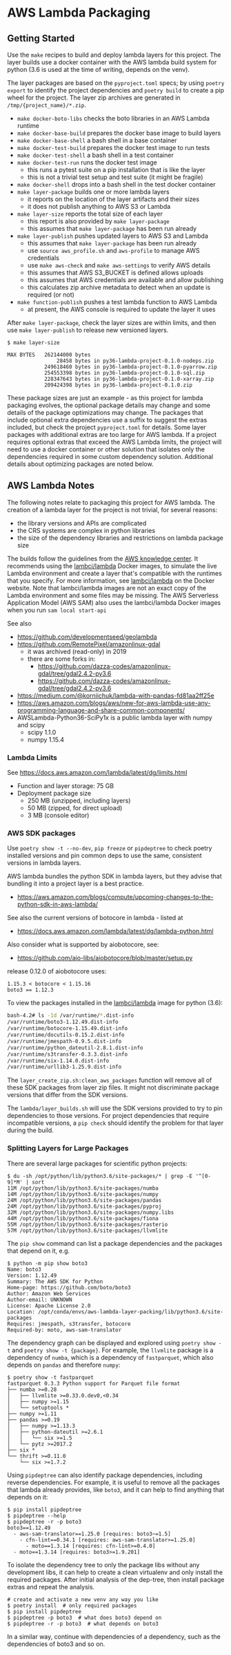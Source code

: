 
# AWS Lambda Packaging

## Getting Started

Use the `make` recipes to build and deploy lambda layers for this project.
The layer builds use a docker container with the AWS lambda build system
for python (3.6 is used at the time of writing, depends on the venv).

The layer packages are based on the `pyproject.toml` specs;
by using `poetry export` to identify the project dependencies and `poetry build` to
create a pip wheel for the project. The layer zip archives are generated in
`/tmp/{project_name}/*.zip`.

- `make docker-boto-libs` checks the boto libraries in an AWS Lambda runtime
- `make docker-base-build` prepares the docker base image to build layers
- `make docker-base-shell` a bash shell in a base container
- `make docker-test-build` prepares the docker test image to run tests
- `make docker-test-shell` a bash shell in a test container
- `make docker-test-run` runs the docker test image
  - this runs a pytest suite on a pip installation that is like the layer
  - this is not a trivial test setup and test suite (it might be fragile)
- `make docker-shell` drops into a bash shell in the test docker container
- `make layer-package` builds one or more lambda layers
  - it reports on the location of the layer artifacts and their sizes
  - it does not publish anything to AWS S3 or Lambda
- `make layer-size` reports the total size of each layer
  - this report is also provided by `make layer-package`
  - this assumes that `make layer-package` has been run already
- `make layer-publish` pushes updated layers to AWS S3 and Lambda
  - this assumes that `make layer-package` has been run already
  - use `source aws_profile.sh` and `aws-profile` to manage AWS credentials
  - use `make aws-check` and `make aws-settings` to verify AWS details
  - this assumes that AWS S3_BUCKET is defined allows uploads
  - this assumes that AWS credentials are available and allow publishing
  - this calculates zip archive metadata to detect when an update is required (or not)
- `make function-publish` pushes a test lambda function to AWS Lambda
  - at present, the AWS console is required to update the layer it uses

After `make layer-package`, check the layer sizes are within limits, and
then use `make layer-publish` to release new versioned layers.

```text
$ make layer-size

MAX BYTES   262144000 bytes
                28458 bytes in py36-lambda-project-0.1.0-nodeps.zip
            249618460 bytes in py36-lambda-project-0.1.0-pyarrow.zip
            254553398 bytes in py36-lambda-project-0.1.0-sql.zip
            228347643 bytes in py36-lambda-project-0.1.0-xarray.zip
            209424398 bytes in py36-lambda-project-0.1.0.zip

```

These package sizes are just an example - as this project for lambda packaging
evolves, the optional package details may change and some details of the package
optimizations may change.  The packages that include optional extra dependencies
use a suffix to suggest the extras included, but check the project
`pyproject.toml` for details.  Some layer packages with additional extras are
too large for AWS lambda.  If a project requires optional extras that exceed the
AWS Lambda limits, the project will need to use a docker container or other
solution that isolates only the dependencies required in some custom dependency
solution.  Additional details about optimizing packages are noted below.

## AWS Lambda Notes

The following notes relate to packaging this project for AWS lambda.
The creation of a lambda layer for the project is not trivial, for
several reasons:

- the library versions and APIs are complicated
- the CRS systems are complex in python libraries
- the size of the dependency libraries and restrictions on lambda package size

The builds follow the guidelines from the
[AWS knowledge center](https://aws.amazon.com/premiumsupport/knowledge-center/lambda-layer-simulated-docker/).
It recommends using the [lambci/lambda](https://hub.docker.com/r/lambci/lambda/) Docker images,
to simulate the live Lambda environment and create a layer that's compatible
with the runtimes that you specify. For more information, see
[lambci/lambda](https://hub.docker.com/r/lambci/lambda/) on the Docker website.
Note that lambci/lambda images are not an exact copy of the Lambda environment
and some files may be missing. The AWS Serverless Application Model (AWS SAM)
also uses the lambci/lambda Docker images when you run `sam local start-api`

See also

- https://github.com/developmentseed/geolambda
- https://github.com/RemotePixel/amazonlinux-gdal
    - it was archived (read-only) in 2019
    - there are some forks in:
        - https://github.com/dazza-codes/amazonlinux-gdal/tree/gdal2.4.2-py3.6
        - https://github.com/dazza-codes/amazonlinux-gdal/tree/gdal2.4.2-py3.6
- https://medium.com/@korniichuk/lambda-with-pandas-fd81aa2ff25e
- https://aws.amazon.com/blogs/aws/new-for-aws-lambda-use-any-programming-language-and-share-common-components/
- AWSLambda-Python36-SciPy1x is a public lambda layer with numpy and scipy
    - scipy 1.1.0
    - numpy 1.15.4

### Lambda Limits

See https://docs.aws.amazon.com/lambda/latest/dg/limits.html
- Function and layer storage: 75 GB
- Deployment package size
  - 250 MB (unzipped, including layers)
  -  50 MB (zipped, for direct upload)
  -   3 MB (console editor)

### AWS SDK packages

Use `poetry show -t --no-dev`, `pip freeze` or `pipdeptree` to check poetry installed
versions and pin common deps to use the same, consistent versions in lambda layers.

AWS lambda bundles the python SDK in lambda layers, but they advise that bundling it into
a project layer is a best practice.

- https://aws.amazon.com/blogs/compute/upcoming-changes-to-the-python-sdk-in-aws-lambda/

See also the current versions of botocore in lambda - listed at

- https://docs.aws.amazon.com/lambda/latest/dg/lambda-python.html

Also consider what is supported by aiobotocore, see:

- https://github.com/aio-libs/aiobotocore/blob/master/setup.py

release 0.12.0 of aiobotocore uses:

```text
1.15.3 < botocore < 1.15.16
boto3 == 1.12.3
```

To view the packages installed in the [lambci/lambda](https://hub.docker.com/r/lambci/lambda/)
image for python (3.6):

```sh
bash-4.2# ls -1d /var/runtime/*.dist-info
/var/runtime/boto3-1.12.49.dist-info
/var/runtime/botocore-1.15.49.dist-info
/var/runtime/docutils-0.15.2.dist-info
/var/runtime/jmespath-0.9.5.dist-info
/var/runtime/python_dateutil-2.8.1.dist-info
/var/runtime/s3transfer-0.3.3.dist-info
/var/runtime/six-1.14.0.dist-info
/var/runtime/urllib3-1.25.9.dist-info
```

The `layer_create_zip.sh:clean_aws_packages` function will remove all
of these SDK packages from layer zip files.  It might not discriminate
package versions that differ from the SDK versions.

The `lambda/layer_builds.sh` will use the SDK versions provided to
try to pin dependencies to those versions.  For project dependencies
that require incompatible versions, a `pip check` should identify
the problem for that layer during the build.

### Splitting Layers for Large Packages

There are several large packages for scientific python projects:

```text
$ du -sh /opt/python/lib/python3.6/site-packages/* | grep -E '^[0-9]*M' | sort
11M	/opt/python/lib/python3.6/site-packages/numba
14M	/opt/python/lib/python3.6/site-packages/numpy
24M	/opt/python/lib/python3.6/site-packages/pandas
24M	/opt/python/lib/python3.6/site-packages/pyproj
32M	/opt/python/lib/python3.6/site-packages/numpy.libs
44M	/opt/python/lib/python3.6/site-packages/fiona
55M	/opt/python/lib/python3.6/site-packages/rasterio
57M	/opt/python/lib/python3.6/site-packages/llvmlite
```

The `pip show` command can list a package dependencies and
the packages that depend on it, e.g.

```text
$ python -m pip show boto3
Name: boto3
Version: 1.12.49
Summary: The AWS SDK for Python
Home-page: https://github.com/boto/boto3
Author: Amazon Web Services
Author-email: UNKNOWN
License: Apache License 2.0
Location: /opt/conda/envs/aws-lambda-layer-packing/lib/python3.6/site-packages
Requires: jmespath, s3transfer, botocore
Required-by: moto, aws-sam-translator
```

The dependency graph can be displayed and explored using
`poetry show -t` and `poetry show -t {package}`.  For example,
the `llvmlite` package is a dependency of `numba`, which is a
dependency of `fastparquet`, which also depends on `pandas`
and therefore `numpy`:

```text
$ poetry show -t fastparquet
fastparquet 0.3.3 Python support for Parquet file format
├── numba >=0.28
│   ├── llvmlite >=0.33.0.dev0,<0.34
│   ├── numpy >=1.15
│   └── setuptools *
├── numpy >=1.11
├── pandas >=0.19
│   ├── numpy >=1.13.3
│   ├── python-dateutil >=2.6.1
│   │   └── six >=1.5
│   └── pytz >=2017.2
├── six *
└── thrift >=0.11.0
    └── six >=1.7.2
```

Using `pipdeptree` can also identify package dependencies, including
reverse dependencies.  For example, it is useful to remove all the packages
that lambda already provides, like `boto3`, and it can help to find
anything that depends on it:

```text
$ pip install pipdeptree
$ pipdeptree --help
$ pipdeptree -r -p boto3
boto3==1.12.49
  - aws-sam-translator==1.25.0 [requires: boto3~=1.5]
    - cfn-lint==0.34.1 [requires: aws-sam-translator>=1.25.0]
      - moto==1.3.14 [requires: cfn-lint>=0.4.0]
  - moto==1.3.14 [requires: boto3>=1.9.201]
```

To isolate the dependency tree to only the package libs without any
development libs, it can help to create a clean virtualenv and only
install the required packages.  After initial analysis of the dep-tree,
then install package extras and repeat the analysis.

```text
# create and activate a new venv any way you like
$ poetry install  # only required packages
$ pip install pipdeptree
$ pipdeptree -p boto3  # what does boto3 depend on
$ pipdeptree -r -p boto3  # what depends on boto3
```

In a similar way, continue with dependencies of a dependency, such
as the dependencies of boto3 and so on.
